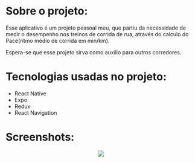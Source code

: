 # Sobre o projeto:
Esse aplicativo é um projeto pessoal meu, que partiu da necessidade de medir o desempenho nos treinos de corrida de rua, através do calculo do Pace(ritmo médio de corrida em min/km). 

Espera-se que esse projeto sirva como auxilio para outros corredores.

# Tecnologias usadas no projeto:

- React Native
- Expo
- Redux
- React Navigation

# Screenshots:

<div align='center'>
    <img src='/demo/screenshots.png'>
</div>